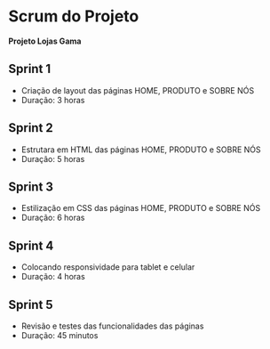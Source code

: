 # Scrum do Projeto

**Projeto Lojas Gama**

## Sprint 1

* Criação de layout das páginas HOME, PRODUTO e SOBRE NÓS
* Duração: 3 horas


## Sprint 2

* Estrutara em HTML das páginas HOME, PRODUTO e SOBRE NÓS
* Duração: 5 horas

## Sprint 3

* Estilização em CSS das páginas HOME, PRODUTO e SOBRE NÓS
* Duração: 6 horas 

## Sprint 4

* Colocando responsividade para tablet e celular
* Duração: 4 horas

## Sprint 5

* Revisão e testes das funcionalidades das páginas
* Duração: 45 minutos
